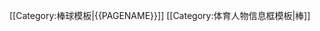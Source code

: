 <!-- no date and place of death for alive baseball players --><noinclude>
[[Category:棒球模板|{{PAGENAME}}]]
[[Category:体育人物信息框模板|棒]]
</noinclude>